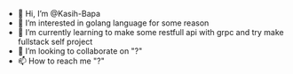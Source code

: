 - 👋 Hi, I’m @Kasih-Bapa
- 👀 I’m interested in golang language for some reason
- 🌱 I’m currently learning to make some restfull api with grpc and try make fullstack self project
- 💞️ I’m looking to collaborate on "?"
- 📫 How to reach me "?"

<!---
Kasih-Bapa/Kasih-Bapa is a ✨ special ✨ repository because its `README.md` (this file) appears on your GitHub profile.
You can click the Preview link to take a look at your changes.
--->
